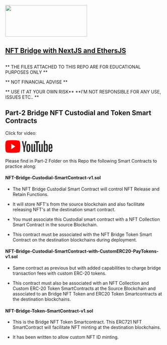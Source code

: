 <a href="http://youtube.a3b.io" target="_blank"><img src="https://github.com/net2devcrypto/NFT-Bridge-Web3-Portal-NextJS-EthersJS/blob/main/pics/nftbridge3.png" width="260" height="100"><h2>NFT Bridge with NextJS and EthersJS</h2></a>
##

** THE FILES ATTACHED TO THIS REPO ARE FOR EDUCATIONAL PURPOSES ONLY **

** NOT FINANCIAL ADVISE **

** USE IT AT YOUR OWN RISK** **I'M NOT RESPONSIBLE FOR ANY USE, ISSUES ETC.. **

## Part-2 Bridge NFT Custodial and Token Smart Contracts

Click for video:

<a href="https://www.youtube.com/watch?v=gM59komkJXE" target="_blank"><img src="https://github.com/net2devcrypto/misc/blob/main/ytlogo2.png" width="150" height="40"></a> 

Please find in Part-2 Folder on this Repo the following Smart Contracts to practice along:

<h4>NFT-Bridge-Custodial-SmartContract-v1.sol</h4>

- The NFT Bridge Custodial Smart Contract will control NFT Release and Retain Functions. 

- It will store NFT's from the source blockchain and also facilitate releasing NFT's at the destination smart contract.

- You must associate this Custodial smart contract with a NFT Collection Smart Contract in the source Blockchain. 

- This contract must be associated with the NFT Bridge Token Smart Contract on the destination blockchains during deployment.

<h4>NFT-Bridge-Custodial-SmartContract-with-CustomERC20-PayTokens-v1.sol</h4>

- Same contract as previous but with added capabilities to charge bridge transaction fees with custom ERC-20 tokens. 

- This contract must also be associated with an NFT Collection and Custom ERC-20 Token SmartContracts at the Source Blockchain
and associated to an Bridge NFT Token and ERC20 Token Smartcontracts at the destination blockchains.

<h4>NFT-Bridge-Token-SmartContract-v1.sol</h4>

- This is the Bridge NFT Token Smartcontract. This ERC721 NFT SmartContract will facilitate NFT minting at the destination
blockchains.

- It has been written to allow custom NFT ID minting.





